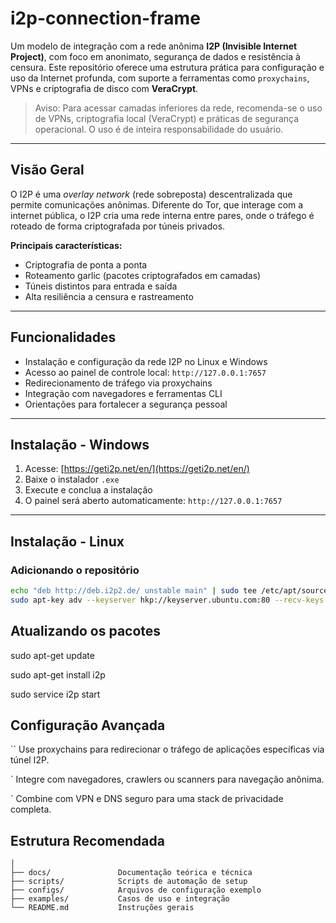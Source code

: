 # i2p-connection-frame

Um modelo de integração com a rede anônima **I2P (Invisible Internet Project)**, com foco em anonimato, segurança de dados e resistência à censura. Este repositório oferece uma estrutura prática para configuração e uso da Internet profunda, com suporte a ferramentas como `proxychains`, VPNs e criptografia de disco com **VeraCrypt**.

> Aviso: Para acessar camadas inferiores da rede, recomenda-se o uso de VPNs, criptografia local (VeraCrypt) e práticas de segurança operacional. O uso é de inteira responsabilidade do usuário.

---

## Visão Geral

O I2P é uma *overlay network* (rede sobreposta) descentralizada que permite comunicações anônimas. Diferente do Tor, que interage com a internet pública, o I2P cria uma rede interna entre pares, onde o tráfego é roteado de forma criptografada por túneis privados.

**Principais características:**

- Criptografia de ponta a ponta
- Roteamento garlic (pacotes criptografados em camadas)
- Túneis distintos para entrada e saída
- Alta resiliência a censura e rastreamento

---

## Funcionalidades

- Instalação e configuração da rede I2P no Linux e Windows
- Acesso ao painel de controle local: `http://127.0.0.1:7657`
- Redirecionamento de tráfego via proxychains
- Integração com navegadores e ferramentas CLI
- Orientações para fortalecer a segurança pessoal

---

## Instalação - Windows

1. Acesse: [https://geti2p.net/en/](https://geti2p.net/en/)
2. Baixe o instalador `.exe`
3. Execute e conclua a instalação
4. O painel será aberto automaticamente: `http://127.0.0.1:7657`

---

## Instalação - Linux

### Adicionando o repositório

```bash
echo "deb http://deb.i2p2.de/ unstable main" | sudo tee /etc/apt/sources.list.d/i2p.list
sudo apt-key adv --keyserver hkp://keyserver.ubuntu.com:80 --recv-keys 0xE6C1A57B

```



 ## Atualizando os pacotes


   sudo apt-get update

   sudo apt-get install i2p

   sudo service i2p start




   

   ## Configuração Avançada

   `` Use proxychains para redirecionar o tráfego de aplicações específicas via túnel I2P.

  `  Integre com navegadores, crawlers ou scanners para navegação anônima.

  `  Combine com VPN e DNS seguro para uma stack de privacidade completa.



 ## Estrutura Recomendada



``` i2p-connection-frame/
│
├── docs/               Documentação teórica e técnica
├── scripts/            Scripts de automação de setup
├── configs/            Arquivos de configuração exemplo
├── examples/           Casos de uso e integração
└── README.md           Instruções gerais
